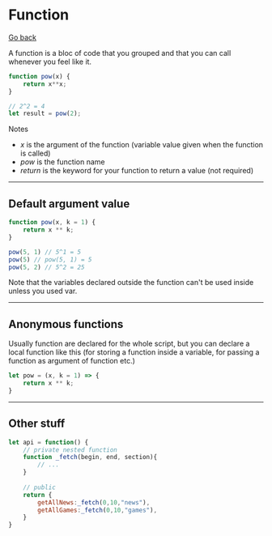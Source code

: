 # Function

[Go back](../index.md#basic-syntax)

A function is a bloc of code that you grouped
and that you can call whenever you feel like it.

```js
function pow(x) {
    return x**x;
}

// 2^2 = 4
let result = pow(2);
```

Notes

* $x$ is the argument of the function (variable value given
when the function is called)
* $pow$ is the function name
* $return$ is the keyword for your function
to return a value (not required)

<hr class="sl">

## Default argument value

```js
function pow(x, k = 1) {
    return x ** k;
}

pow(5, 1) // 5^1 = 5
pow(5) // pow(5, 1) = 5
pow(5, 2) // 5^2 = 25
```

Note that the variables declared outside
the function can't be used inside unless
you used var.

<hr class="sr">

## Anonymous functions

Usually function are declared for the whole
script, but you can declare a local function
like this (for storing a function inside a variable,
for passing a function as argument of function etc.)

```js
let pow = (x, k = 1) => {
    return x ** k;
}
```

<hr class="sl">

## Other stuff

```js
let api = function() {
    // private nested function
    function _fetch(begin, end, section){
        // ...
    }
    
    // public
    return {
        getAllNews:_fetch(0,10,"news"), 
        getAllGames:_fetch(0,10,"games"),
    }
}
```
